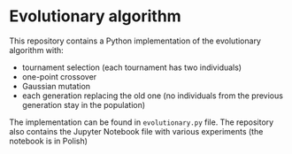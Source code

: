 # Evolutionary algorithm

This repository contains a Python implementation of the evolutionary algorithm with:

- tournament selection (each tournament has two individuals)
- one-point crossover
- Gaussian mutation
- each generation replacing the old one (no individuals from the previous generation stay in the population)

The implementation can be found in `evolutionary.py` file. The repository also contains the Jupyter Notebook file with various experiments (the notebook is in Polish)